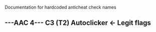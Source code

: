 Documentation for hardcoded anticheat check names

---AAC 4---
C3 (T2) Autoclicker <- Legit flags
-----------
